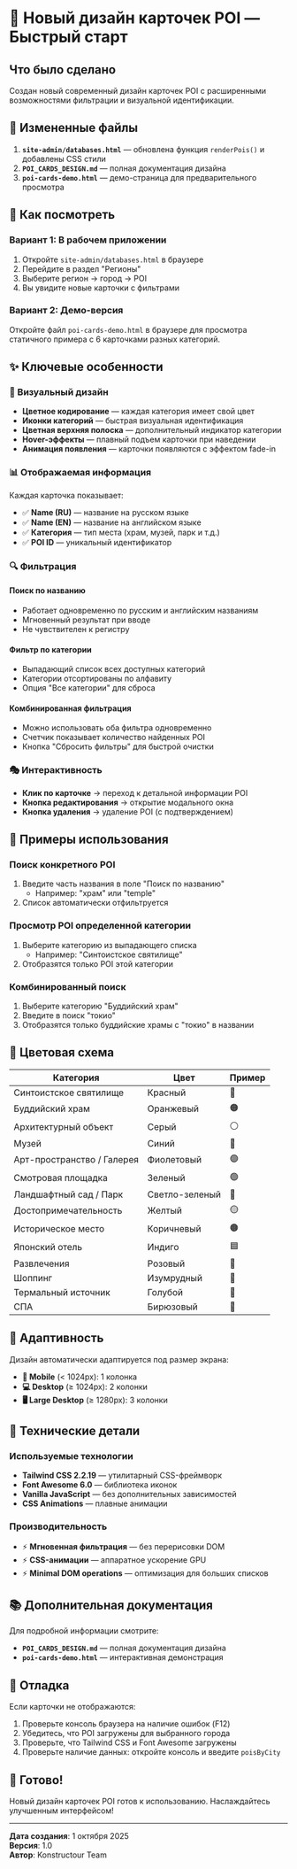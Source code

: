 # 🎨 Новый дизайн карточек POI — Быстрый старт

## Что было сделано

Создан новый современный дизайн карточек POI с расширенными возможностями фильтрации и визуальной идентификации.

## 📁 Измененные файлы

1. **`site-admin/databases.html`** — обновлена функция `renderPois()` и добавлены CSS стили
2. **`POI_CARDS_DESIGN.md`** — полная документация дизайна
3. **`poi-cards-demo.html`** — демо-страница для предварительного просмотра

## 🚀 Как посмотреть

### Вариант 1: В рабочем приложении

1. Откройте `site-admin/databases.html` в браузере
2. Перейдите в раздел "Регионы"
3. Выберите регион → город → POI
4. Вы увидите новые карточки с фильтрами

### Вариант 2: Демо-версия

Откройте файл `poi-cards-demo.html` в браузере для просмотра статичного примера с 6 карточками разных категорий.

## ✨ Ключевые особенности

### 🎨 Визуальный дизайн

- **Цветное кодирование** — каждая категория имеет свой цвет
- **Иконки категорий** — быстрая визуальная идентификация
- **Цветная верхняя полоска** — дополнительный индикатор категории
- **Hover-эффекты** — плавный подъем карточки при наведении
- **Анимация появления** — карточки появляются с эффектом fade-in

### 📊 Отображаемая информация

Каждая карточка показывает:
- ✅ **Name (RU)** — название на русском языке
- ✅ **Name (EN)** — название на английском языке
- ✅ **Категория** — тип места (храм, музей, парк и т.д.)
- ✅ **POI ID** — уникальный идентификатор

### 🔍 Фильтрация

#### Поиск по названию
- Работает одновременно по русским и английским названиям
- Мгновенный результат при вводе
- Не чувствителен к регистру

#### Фильтр по категории
- Выпадающий список всех доступных категорий
- Категории отсортированы по алфавиту
- Опция "Все категории" для сброса

#### Комбинированная фильтрация
- Можно использовать оба фильтра одновременно
- Счетчик показывает количество найденных POI
- Кнопка "Сбросить фильтры" для быстрой очистки

### 🎭 Интерактивность

- **Клик по карточке** → переход к детальной информации POI
- **Кнопка редактирования** → открытие модального окна
- **Кнопка удаления** → удаление POI (с подтверждением)

## 🎯 Примеры использования

### Поиск конкретного POI

1. Введите часть названия в поле "Поиск по названию"
   - Например: "храм" или "temple"
2. Список автоматически отфильтруется

### Просмотр POI определенной категории

1. Выберите категорию из выпадающего списка
   - Например: "Синтоистское святилище"
2. Отобразятся только POI этой категории

### Комбинированный поиск

1. Выберите категорию "Буддийский храм"
2. Введите в поиск "токио"
3. Отобразятся только буддийские храмы с "токио" в названии

## 🎨 Цветовая схема

| Категория | Цвет | Пример |
|-----------|------|--------|
| Синтоистское святилище | Красный | 🔴 |
| Буддийский храм | Оранжевый | 🟠 |
| Архитектурный объект | Серый | ⚪ |
| Музей | Синий | 🔵 |
| Арт-пространство / Галерея | Фиолетовый | 🟣 |
| Смотровая площадка | Зеленый | 🟢 |
| Ландшафтный сад / Парк | Светло-зеленый | 🌿 |
| Достопримечательность | Желтый | 🟡 |
| Историческое место | Коричневый | 🟤 |
| Японский отель | Индиго | 🟦 |
| Развлечения | Розовый | 🎀 |
| Шоппинг | Изумрудный | 💚 |
| Термальный источник | Голубой | 🔷 |
| СПА | Бирюзовый | 🔶 |

## 📱 Адаптивность

Дизайн автоматически адаптируется под размер экрана:

- **📱 Mobile** (< 1024px): 1 колонка
- **💻 Desktop** (≥ 1024px): 2 колонки
- **🖥️ Large Desktop** (≥ 1280px): 3 колонки

## 🔧 Технические детали

### Используемые технологии

- **Tailwind CSS 2.2.19** — утилитарный CSS-фреймворк
- **Font Awesome 6.0** — библиотека иконок
- **Vanilla JavaScript** — без дополнительных зависимостей
- **CSS Animations** — плавные анимации

### Производительность

- ⚡ **Мгновенная фильтрация** — без перерисовки DOM
- ⚡ **CSS-анимации** — аппаратное ускорение GPU
- ⚡ **Minimal DOM operations** — оптимизация для больших списков

## 📚 Дополнительная документация

Для подробной информации смотрите:
- **`POI_CARDS_DESIGN.md`** — полная документация дизайна
- **`poi-cards-demo.html`** — интерактивная демонстрация

## 🐛 Отладка

Если карточки не отображаются:

1. Проверьте консоль браузера на наличие ошибок (F12)
2. Убедитесь, что POI загружены для выбранного города
3. Проверьте, что Tailwind CSS и Font Awesome загружены
4. Проверьте наличие данных: откройте консоль и введите `poisByCity`

## 🎉 Готово!

Новый дизайн карточек POI готов к использованию. Наслаждайтесь улучшенным интерфейсом!

---

**Дата создания**: 1 октября 2025  
**Версия**: 1.0  
**Автор**: Konstructour Team

